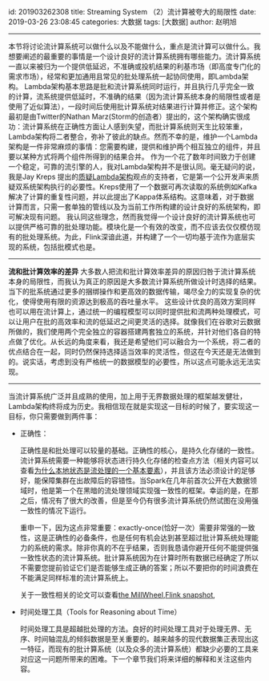 id: 201903262308
title: Streaming System （2）流计算被夸大的局限性
date: 2019-03-26 23:08:45
categories: 大数据
tags: [大数据]
author: 赵明旭

-------------
本节将讨论流计算系统可以做什么以及不能做什么，重点是流计算可以做什么。我想要阐述的最重要的事情是一个设计良好的流计算系统拥有哪些能力。流计算系统一直以来被归为一个提供低延迟，不准确或投机结果的利基市场（即高度专门化的需求市场），经常和更加通用且常见的批处理系统一起协同使用，即Lambda架构。
Lambda架构基本思路是批和流计算系统同时运行，并且执行几乎完全一致的计算，流系统提供低延时，不准确的结果（因为流计算系统本身的局限性或者是使用了近似算法），一段时间后使用批计算系统对结果进行计算并修正。这个架构最初是由Twitter的Nathan Marz(Storm的创造者）提出的，这个架构确实很成功：流计算系统在正确性方面让人感到失望，而批计算系统则天生比较笨重，Lambda架构将二者整合，弥补了彼此的缺点。然而不幸的是，维护一个Lambda架构是一件非常麻烦的事情：您需要构建，提供和维护两个相互独立的组件，并且要以某种方式将两个组件所得到的结果合并。
作为一个花了数年时间致力于创建一个稳定，可靠的流引擎的人，我对Lambda架构并不是很认同。毫无疑问的说，我是Jay Kreps 提出的[质疑Lambda架构](https://www.oreilly.com/ideas/questioning-the-lambda-architecture)观点的支持者，它是第一个公开发声来质疑双系统架构执行的必要性。Kreps使用了一个数据可再次读取的系统例如Kafka解决了计算的重复性问题，并以此提出了Kappa体系结构。这意味着，对于数据计算而言，只需一套单独的管线以及为当前工作所构建的设计良好的系统架构，即可解决现有问题。
我认同这些理念，然而我觉得一个设计良好的流计算系统也可以提供严格可靠的批处理功能。模块化是一个有效的改变，而不应该去仅仅模仿现有的批处理系统。为此，Flink深谙此道，并构建了一个一切均基于流作为底层实现的系统，包括批模式也是。

* * *

**流和批计算效率的差异**
大多数人把流和批计算效率差异的原因归咎于流计算系统本身的局限性，而我认为真正的原因是大多数流计算系统所做设计时选择的结果。当下的批系统通过更多的捆绑操作和更高效的数据传输，竭尽全力的实现复杂的优化，使得使用有限的资源达到极高的吞吐量水平。
这些设计优良的高效方案同样也可以用在流计算上，通过统一的编程模型可以同时提供批和流两种处理模式，可以让用户在批的高效率和流的低延迟之间更灵活的选择。就像我们在谷歌对云数据所做的，我们使用两个完全独立的容器搭建两套独立的系统，并针对他们各自的特点做了优化。从长远的角度来看，我还是希望他们可以融合为一个系统，将二者的优点结合在一起，同时仍然保持选择适当效率的灵活性，但这在今天还是无法做到的。说实话，考虑到没有严格统一的数据模型的必要性，所以这点可能永远无法实现。

* * *

当流计算系统广泛并且成熟的使用，加上用于无界数据处理的框架越发健壮，Lambda架构终将成为历史。我相信现在就是实现这一目标的时候了，要实现这一目标，你只需要做到两件事：

-   正确性：
    
    正确性是和批处理可以较量的基础。正确性的核心，是持久化存储的一致性。流计算系统需要一种能够将状态进行持久化存储的检查点方法（相关内容可以查看[为什么本地状态是流处理的一个基本要素](https://www.oreilly.com/ideas/why-local-state-is-a-fundamental-primitive-in-stream-processing)），并且该方法必须设计的足够好，能保障集群在出故障后的容错性。当Spark在几年前首次公开在大数据领域时，他是第一个在黑暗的流处理领域实现强一致性的框架。幸运的是，在那之后，情况有了很大的改善，但是至今仍有很多流计算系统仍然试图在没用强一致性的情况下运行。
    
    重申一下，因为这点非常重要：exactly-once(恰好一次）需要非常强的一致性，这是正确性的必备条件，也是任何有机会达到甚至超过批计算系统处理能力的系统的需求。除非你真的不在乎结果，否则我恳请你避开任何不能提供强一致性状态的流计算系统。批计算系统因为在计算时所有数据已经确定了所以不需要您提前验证它们是否能够生成正确的答案；所以不要把你的时间浪费在不能满足同样标准的流计算系统上。
    
    关于一致性相关的论文可以查看[the MillWheel](http://static.googleusercontent.com/media/research.google.com/en//pubs/archive/41378.pdf?spm=a2c4e.11153940.blogcont674448.14.5c1d2842ZOenIT&file=41378.pdf),[Flink snapshot](https://arxiv.org/pdf/1506.08603.pdf?spm=a2c4e.11153940.blogcont674448.13.5c1d2842ZOenIT&file=1506.08603.pdf),
    
-   时间处理工具（Tools for Reasoning about Time）
    
    时间处理工具是超越批处理的方法。良好的时间处理工具对于处理无界、无序、时间轴混乱的倾斜数据是至关重要的。越来越多的现代数据集正表现出这一特征，而现有的批计算系统（以及众多的流计算系统）都缺少必要的工具来对应这一问题所带来的困难。下一个章节我们将来详细的解释和关注这些内容。